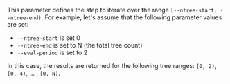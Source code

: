 
This parameter defines the step to iterate over the range `[--ntree-start; --ntree-end)`. For example, let's assume that the following parameter values are set:

- `--ntree-start` is set 0
- `--ntree-end` is set to N (the total tree count)
- `--eval-period` is set to 2

In this case, the results are returned for the following tree ranges: `[0, 2)`, `[0, 4)`, ... , `[0, N)`.
